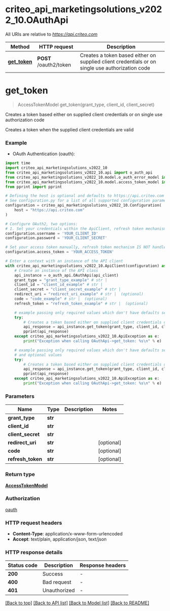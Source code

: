 # criteo_api_marketingsolutions_v2022_10.OAuthApi

All URIs are relative to *https://api.criteo.com*

Method | HTTP request | Description
------------- | ------------- | -------------
[**get_token**](OAuthApi.md#get_token) | **POST** /oauth2/token | Creates a token based either on supplied client credentials or on single use authorization code


# **get_token**
> AccessTokenModel get_token(grant_type, client_id, client_secret)

Creates a token based either on supplied client credentials or on single use authorization code

Creates a token when the supplied client credentials are valid

### Example

* OAuth Authentication (oauth):
```python
import time
import criteo_api_marketingsolutions_v2022_10
from criteo_api_marketingsolutions_v2022_10.api import o_auth_api
from criteo_api_marketingsolutions_v2022_10.model.o_auth_error_model import OAuthErrorModel
from criteo_api_marketingsolutions_v2022_10.model.access_token_model import AccessTokenModel
from pprint import pprint

# Defining the host is optional and defaults to https://api.criteo.com
# See configuration.py for a list of all supported configuration parameters.
configuration = criteo_api_marketingsolutions_v2022_10.Configuration(
    host = "https://api.criteo.com"
)

# Configure OAuth2, two options:
# 1. Set your credentials within the ApiClient, refresh token mechanism IS handled for you 💚
configuration.username = 'YOUR_CLIENT_ID'
configuration.password = 'YOUR_CLIENT_SECRET'

# Set your access token manually, refresh token mechanism IS NOT handled by the client
configuration.access_token = 'YOUR_ACCESS_TOKEN'

# Enter a context with an instance of the API client
with criteo_api_marketingsolutions_v2022_10.ApiClient(configuration) as api_client:
    # Create an instance of the API class
    api_instance = o_auth_api.OAuthApi(api_client)
    grant_type = "grant_type_example" # str | 
    client_id = "client_id_example" # str | 
    client_secret = "client_secret_example" # str | 
    redirect_uri = "redirect_uri_example" # str |  (optional)
    code = "code_example" # str |  (optional)
    refresh_token = "refresh_token_example" # str |  (optional)

    # example passing only required values which don't have defaults set
    try:
        # Creates a token based either on supplied client credentials or on single use authorization code
        api_response = api_instance.get_token(grant_type, client_id, client_secret)
        pprint(api_response)
    except criteo_api_marketingsolutions_v2022_10.ApiException as e:
        print("Exception when calling OAuthApi->get_token: %s\n" % e)

    # example passing only required values which don't have defaults set
    # and optional values
    try:
        # Creates a token based either on supplied client credentials or on single use authorization code
        api_response = api_instance.get_token(grant_type, client_id, client_secret, redirect_uri=redirect_uri, code=code, refresh_token=refresh_token)
        pprint(api_response)
    except criteo_api_marketingsolutions_v2022_10.ApiException as e:
        print("Exception when calling OAuthApi->get_token: %s\n" % e)
```


### Parameters

Name | Type | Description  | Notes
------------- | ------------- | ------------- | -------------
 **grant_type** | **str**|  |
 **client_id** | **str**|  |
 **client_secret** | **str**|  |
 **redirect_uri** | **str**|  | [optional]
 **code** | **str**|  | [optional]
 **refresh_token** | **str**|  | [optional]

### Return type

[**AccessTokenModel**](AccessTokenModel.md)

### Authorization

[oauth](../README.md#oauth)

### HTTP request headers

 - **Content-Type**: application/x-www-form-urlencoded
 - **Accept**: text/plain, application/json, text/json


### HTTP response details
| Status code | Description | Response headers |
|-------------|-------------|------------------|
**200** | Success |  -  |
**400** | Bad request |  -  |
**401** | Unauthorized |  -  |

[[Back to top]](#) [[Back to API list]](../README.md#documentation-for-api-endpoints) [[Back to Model list]](../README.md#documentation-for-models) [[Back to README]](../README.md)

